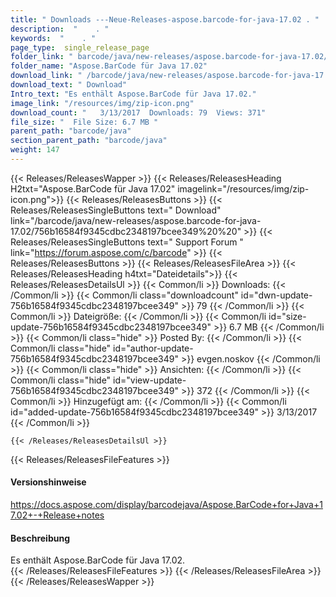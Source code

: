 ```yaml
---
title: " Downloads ---Neue-Releases-aspose.barcode-for-java-17.02 . "
description:  "    . " 
keywords:  "    . " 
page_type:  single_release_page
folder_link: " barcode/java/new-releases/aspose.barcode-for-java-17.02/"
folder_name: "Aspose.BarCode für Java 17.02"
download_link: " /barcode/java/new-releases/aspose.barcode-for-java-17.02/756b16584f9345cdbc2348197bcee349"
download_text: " Download"
Intro_text: "Es enthält Aspose.BarCode für Java 17.02."
image_link: "/resources/img/zip-icon.png"
download_count: "   3/13/2017  Downloads: 79  Views: 371"
file_size: "  File Size: 6.7 MB "
parent_path: "barcode/java"
section_parent_path: "barcode/java"
weight: 147
---
```


{{< Releases/ReleasesWapper >}}
  {{< Releases/ReleasesHeading H2txt="Aspose.BarCode für Java 17.02" imagelink="/resources/img/zip-icon.png">}}
  {{< Releases/ReleasesButtons >}}
    {{< Releases/ReleasesSingleButtons text=" Download" link="/barcode/java/new-releases/aspose.barcode-for-java-17.02/756b16584f9345cdbc2348197bcee349%20%20" >}}
    {{< Releases/ReleasesSingleButtons text=" Support Forum " link="https://forum.aspose.com/c/barcode" >}}
  {{< Releases/ReleasesButtons >}}
  {{< Releases/ReleasesFileArea >}}
    {{< Releases/ReleasesHeading h4txt="Dateidetails">}}
    {{< Releases/ReleasesDetailsUl >}}
            {{< Common/li >}} Downloads: {{< /Common/li >}}
      {{< Common/li class="downloadcount" id="dwn-update-756b16584f9345cdbc2348197bcee349" >}} 79 {{< /Common/li >}}
      {{< Common/li >}} Dateigröße: {{< /Common/li >}}
      {{< Common/li id="size-update-756b16584f9345cdbc2348197bcee349" >}} 6.7 MB {{< /Common/li >}} 
      {{< Common/li  class="hide" >}} Posted By: {{< /Common/li >}} 
      {{< Common/li class="hide" id="author-update-756b16584f9345cdbc2348197bcee349" >}} evgen.noskov {{< /Common/li >}}
      {{< Common/li class="hide" >}} Ansichten: {{< /Common/li >}}
      {{< Common/li class="hide" id="view-update-756b16584f9345cdbc2348197bcee349" >}} 372 {{< /Common/li >}}
      {{< Common/li >}} Hinzugefügt am: {{< /Common/li >}}
      {{< Common/li id="added-update-756b16584f9345cdbc2348197bcee349" >}} 3/13/2017 {{< /Common/li >}} 

    {{< /Releases/ReleasesDetailsUl >}}

  {{< Releases/ReleasesFileFeatures >}}
      <h4>Versionshinweise</h4><div><a href="https://docs.aspose.com/display/barcodejava/Aspose.BarCode+for+Java+17.02+-+Release+notes">https://docs.aspose.com/display/barcodejava/Aspose.BarCode+for+Java+17.02+-+Release+notes</a></div><h4> Beschreibung</h4><div class="HTMLDescription"> Es enthält Aspose.BarCode für Java 17.02.</div>
  {{< /Releases/ReleasesFileFeatures >}}
 {{< /Releases/ReleasesFileArea >}}
{{< /Releases/ReleasesWapper >}}



